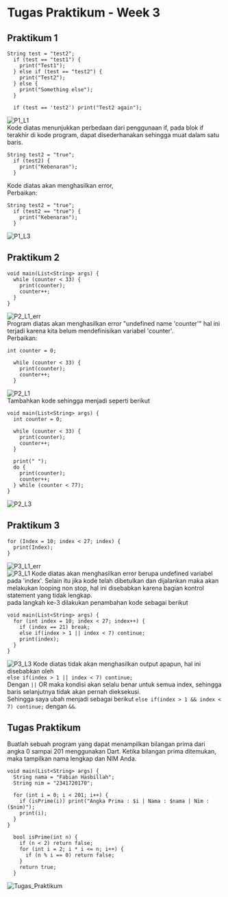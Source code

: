 
# Tugas Praktikum - Week 3


## Praktikum 1
```
String test = "test2";
  if (test == "test1") {
    print("Test1");
  } else if (test == "test2") {
    print("Test2");
  } else {
    print("Something else");
  }

  if (test == 'test2') print("Test2 again");
```
![P1_L1](img/P1_L1_run.png)  
Kode diatas menunjukkan perbedaan dari penggunaan if, pada blok if terakhir di kode program, dapat disederhanakan sehingga muat dalam satu baris.
```
String test2 = "true";
  if (test2) {
    print("Kebenaran");
  }
``` 
Kode diatas akan menghasilkan error,   
Perbaikan:
```
String test2 = "true";
  if (test2 == "true") {
    print("Kebenaran");
  }
```
![P1_L3](img/P1_L3.png)
## Praktikum 2
```
void main(List<String> args) {
  while (counter < 33) {
    print(counter);
    counter++;
  }
}
```
![P2_L1_err](img/P2_L1_err.png)  
Program diatas akan menghasilkan error "undefined name 'counter'" hal ini terjadi karena kita belum mendefinisikan variabel 'counter'.  
Perbaikan:  
```
int counter = 0;

  while (counter < 33) {
    print(counter);
    counter++;
  }
```
![P2_L1](img/P2_L1.png)  
Tambahkan kode sehingga menjadi seperti berikut
```
void main(List<String> args) {
  int counter = 0;

  while (counter < 33) {
    print(counter);
    counter++;
  }

  print(" ");
  do {
    print(counter);
    counter++;
  } while (counter < 77);
}
```
![P2_L3](img/P2_L3.png)
## Praktikum 3
```
for (Index = 10; index < 27; index) {
  print(Index);
}
```
![P3_L1_err](img/P3_L1_err.png)  
![P3_L1](img/P3_L1.png)
Kode diatas akan menghasilkan error berupa undefined variabel pada 'index'. Selain itu jika kode telah dibetulkan dan dijalankan maka akan melakukan looping non stop, hal ini disebabkan karena bagian kontrol statement yang tidak lengkap.  
pada langkah ke-3 dilakukan penambahan kode sebagai berikut
```
void main(List<String> args) {
  for (int index = 10; index < 27; index++) {
    if (index == 21) break;
    else if(index > 1 || index < 7) continue;
    print(index);
  }
}
```
![P3_L3](img/P3_L3.png)
Kode diatas tidak akan menghasilkan output apapun, hal ini disebabkan oleh  
 `else if(index > 1 || index < 7) continue;`  
 Dengan `||` OR maka kondisi akan selalu benar untuk semua index, sehingga baris selanjutnya tidak akan pernah dieksekusi.  
Sehingga saya ubah menjadi sebagai berikut `else if(index > 1 && index < 7) continue;` dengan `&&`.

## Tugas Praktikum
Buatlah sebuah program yang dapat menampilkan bilangan prima dari angka 0 sampai 201 menggunakan Dart. Ketika bilangan prima ditemukan, maka tampilkan nama lengkap dan NIM Anda.

```
void main(List<String> args) {
  String nama = "Fabian Hasbillah";
  String nim = "2341720170";

  for (int i = 0; i < 201; i++) {
    if (isPrime(i)) print("Angka Prima : $i | Nama : $nama | Nim : ($nim)");
    print(i);
  }
}

  bool isPrime(int n) {
    if (n < 2) return false;
    for (int i = 2; i * i <= n; i++) {
      if (n % i == 0) return false;
    }
    return true;
  }
```
![Tugas_Praktikum](img/Tugas_Praktikum.png)